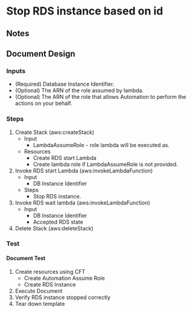 # Stop RDS instance based on id

## Notes

## Document Design

### Inputs

* (Required) Database Instance Identifier.
* (Optional) The ARN of the role assumed by lambda.
* (Optional) The ARN of the role that allows Automation to perform the actions on your behalf.

### Steps

1. Create Stack (aws:createStack)
   * Input
      * LambdaAssumeRole - role lambda will be executed as.
   * Resources
      * Create RDS start Lambda
      * Create lambda role if LambdaAssumeRole is not provided.
2. Invoke RDS start Lambda (aws:invokeLambdaFunction)
   * Input
      * DB Instance Identifier
   * Steps
      * Stop RDS instance.
3. Invoke RDS wait lambda (aws:invokeLambdaFunction)
   * Input
      * DB Instance Identifier
      * Accepted RDS state
3. Delete Stack (aws:deleteStack)

### Test

#### Document Test

1. Create resources using CFT
   * Create Automation Assume Role
   * Create RDS Instance
2. Execute Document
3. Verify RDS instance stopped correctly
4. Tear down template